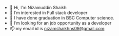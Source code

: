 - 👋 Hi, I’m Nizamuddin Shaikh
- 👀 I’m interested in Full stack developer
- 🌱 I have done graduation in BSC Computer science.
- 💞️ I’m looking for an job opportunity as a developer
- 📫 my email id is nizamshaikhns09@gmail.com

<!---
Zayn0915/Zayn0915 is a ✨ special ✨ repository because its `README.md` (this file) appears on your GitHub profile.
You can click the Preview link to take a look at your changes.
--->

